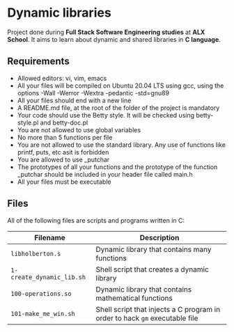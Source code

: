 # Dynamic libraries

Project done during **Full Stack Software Engineering studies** at **ALX School**. It aims to learn about dynamic and shared libraries in **C language**.

## Requirements
* Allowed editors: vi, vim, emacs
* All your files will be compiled on Ubuntu 20.04 LTS using gcc, using the options -Wall -Werror -Wextra -pedantic -std=gnu89
* All your files should end with a new line
* A README.md file, at the root of the folder of the project is mandatory
* Your code should use the Betty style. It will be checked using betty-style.pl and betty-doc.pl
* You are not allowed to use global variables
* No more than 5 functions per file
* You are not allowed to use the standard library. Any use of functions like printf, puts, etc asit is forbidden
* You are allowed to use _putchar
* The prototypes of all your functions and the prototype of the function _putchar should be included in your header file called main.h
* All your files must be executable

## Files
All of the following files are scripts and programs written in C:

Filename | Description
--- | ---
`libholberton.s` | Dynamic library that contains many functions
`1-create_dynamic_lib.sh` | Shell script that creates a dynamic library
`100-operations.so` | Dynamic library that contains mathematical functions
`101-make_me_win.sh` | Shell script that injects a C program in order to hack `gm` executable file
